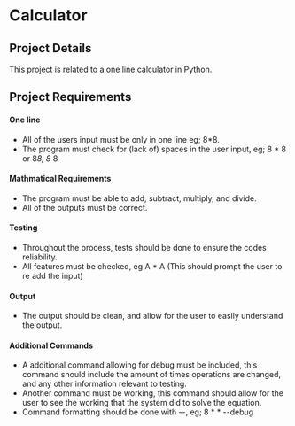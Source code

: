 # Calculator
## Project Details
This project is related to a one line calculator in Python.

## Project Requirements
#### One line
- All of the users input must be only in one line eg; 8*8.
- The program must check for (lack of) spaces in the user input, eg; 8 * 8 or 8*8, 8* 8

#### Mathmatical Requirements
- The program must be able to add, subtract, multiply, and divide.
- All of the outputs must be correct.

#### Testing
- Throughout the process, tests should be done to ensure the codes reliability.
- All features must be checked, eg A * A (This should prompt the user to re add the input)

#### Output
- The output should be clean, and allow for the user to easily understand the output.

#### Additional Commands
- A additional command allowing for debug must be included, this command should include the amount of times operations are changed, and any other information relevant to testing.
- Another command must be working, this command should allow for the user to see the working that the system did to solve the equation.
- Command formatting should be done with --, eg; 8 * * --debug